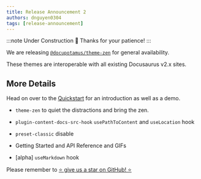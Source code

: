 ```yaml
---
title: Release Announcement 2
authors: dnguyen0304
tags: [release-announcement]
---
```


:::note Under Construction 🚧
Thanks for your patience!
:::

We are releasing [`@docupotamus/theme-zen`](https://www.doc8.io/docs/themes/theme-zen)
for general availability.

These themes are interoperable with all existing Docusaurus v2.x sites.

<!-- truncate -->

## More Details

Head on over to the [Quickstart](https://www.doc8.io/docs/quickstart) for an
introduction as well as a demo.

- `theme-zen` to quiet the distractions and bring the zen.

- `plugin-content-docs-src-hook` `usePathToContent` and `useLocation` hook

- `preset-classic` disable

- Getting Started and API Reference and GIFs

- [alpha] `useMarkdown` hook

Please remember to [⭐ give us a star on GitHub! ⭐](https://github.com/docupotamus/docupotamus)
